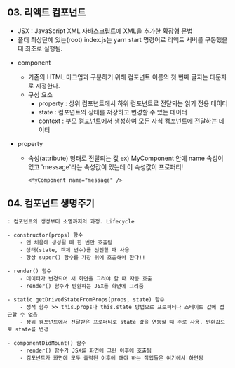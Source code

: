 ## 03. 리액트 컴포넌트

- JSX : JavaScript XML 자바스크립트에 XML을 추가한 확장형 문법
- 폴더 최상단에 있는(root) index.js는 yarn start 명령어로 리액트 서버를 구동했을 때 최초로 실행됨.

* component

  - 기존의 HTML 마크업과 구분하기 위해 컴포넌트 이름의 첫 번째 글자는 대문자로 지정한다.
  - 구성 요소
    - property : 상위 컴포넌트에서 하위 컴포넌트로 전달되는 읽기 전용 데이터
    - state : 컴포넌트의 상태를 저장하고 변경할 수 있는 데이터
    - context : 부모 컴포넌트에서 생성하여 모든 자식 컴포넌트에 전달하는 데이터

* property
  - 속성(attribute) 형태로 전달되는 값
    ex) MyComponent 안에 name 속성이 있고 'message'라는 속성값이 있는데 이 속성값이 프로퍼티!
    ```
    <MyComponent name="message" />
    ```

## 04. 컴포넌트 생명주기

    : 컴포넌트의 생성부터 소멸까지의 과정. Lifecycle

    - constructor(props) 함수
        - 맨 처음에 생성될 때 한 번만 호출됨
        - 상태(state, 객체 변수)를 선언할 때 사용
        - 항상 super() 함수를 가장 위에 호출해야 한다!!

    - render() 함수
        - 데이터가 변경되어 새 화면을 그려야 할 때 자동 호출
        - render() 함수가 반환하는 JSX를 화면에 그려줌

    - static getDrivedStateFromProps(props, state) 함수
        - 정적 함수 >> this.props나 this.state 방법으로 프로퍼티나 스테이트 값에 접근할 수 없음
        - 상위 컴포넌트에서 전달받은 프로퍼티로 state 값을 연동할 때 주로 사용. 반환값으로 state를 변경

    - componentDidMount() 함수
        - render() 함수가 JSX를 화면에 그린 이후에 호출됨
        - 컴포넌트가 화면에 모두 출력된 이후에 해야 하는 작업들은 여기에서 하면됨
